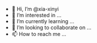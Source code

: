 - 👋 Hi, I’m @xia-xinyi
- 👀 I’m interested in ...
- 🌱 I’m currently learning ...
- 💞️ I’m looking to collaborate on ...
- 📫 How to reach me ...

<!---
xia-xinyi/xia-xinyi is a ✨ special ✨ repository because its `README.md` (this file) appears on your GitHub profile.
You can click the Preview link to take a look at your changes.
--->
